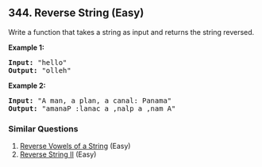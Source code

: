 ## 344. Reverse String (Easy)

<p>Write a function that takes a string as input and returns the string reversed.</p>

<p><strong>Example 1:</strong></p>

<div>
<pre>
<strong>Input: </strong><span id="example-input-1-1">&quot;hello&quot;</span>
<strong>Output: </strong><span id="example-output-1">&quot;olleh&quot;</span>
</pre>

<div>
<p><strong>Example 2:</strong></p>

<pre>
<strong>Input: </strong><span id="example-input-2-1">&quot;A man, a plan, a canal: Panama&quot;</span>
<strong>Output: </strong><span id="example-output-2">&quot;amanaP :lanac a ,nalp a ,nam A&quot;</span>
</pre>
</div>
</div>


### Similar Questions
  1. [Reverse Vowels of a String](https://github.com/openset/leetcode/tree/master/solution/reverse-vowels-of-a-string) (Easy)
  1. [Reverse String II](https://github.com/openset/leetcode/tree/master/solution/reverse-string-ii) (Easy)
